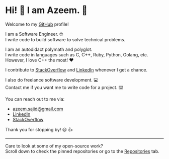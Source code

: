 # Hi! 👋 I am Azeem. 🙂

Welcome to my [GitHub](https://github.com/iamAzeem) profile!

I am a Software Engineer. 🤓  
I write code to build software to solve technical problems.

I am an autodidact polymath and polyglot.  
I write code in languages such as C, C++, Ruby, Python, Golang, etc.  
However, I love C++ the most! ❤️

I contribute to
[StackOverflow](https://stackoverflow.com/users/7670262/azeem?tab=profile) and
[LinkedIn](https://www.linkedin.com/in/az33msajid/) whenever I get a chance.

I also do freelance software development. 💻  
Contact me if you want me to write code for a project. ⌨️

You can reach out to me via:

- [azeem.sajid@gmail.com](mailto:azeem.sajid@gmail.com)
- [LinkedIn](https://www.linkedin.com/in/az33msajid)
- [StackOverflow](https://stackoverflow.com/users/7670262/azeem)

Thank you for stopping by! 😃 👍

---

Care to look at some of my open-source work?  
Scroll down to check the pinned repositories or go to the
[Repositories](https://github.com/iamAzeem?tab=repositories) tab.
